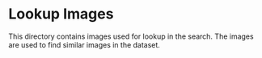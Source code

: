 # Lookup Images

This directory contains images used for lookup in the search. The images are used to find similar images in the dataset.
